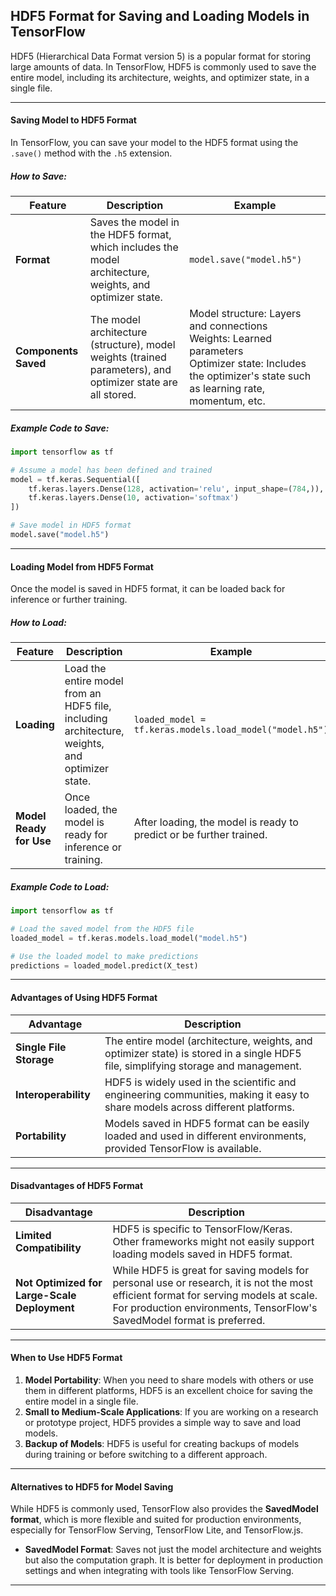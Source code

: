 ## HDF5 Format for Saving and Loading Models in TensorFlow

HDF5 (Hierarchical Data Format version 5) is a popular format for storing large amounts of data. In TensorFlow, HDF5 is commonly used to save the entire model, including its architecture, weights, and optimizer state, in a single file.

---

#### **Saving Model to HDF5 Format**

In TensorFlow, you can save your model to the HDF5 format using the `.save()` method with the `.h5` extension.

##### **How to Save:**

| **Feature**                          | **Description**                                                                                          | **Example**                                                                                               |
|--------------------------------------|----------------------------------------------------------------------------------------------------------|-----------------------------------------------------------------------------------------------------------|
| **Format**                           | Saves the model in the HDF5 format, which includes the model architecture, weights, and optimizer state.  | `model.save("model.h5")`                                                                                  |
| **Components Saved**                 | The model architecture (structure), model weights (trained parameters), and optimizer state are all stored. | Model structure: Layers and connections<br>Weights: Learned parameters<br>Optimizer state: Includes the optimizer's state such as learning rate, momentum, etc. |

##### **Example Code to Save:**

```python
import tensorflow as tf

# Assume a model has been defined and trained
model = tf.keras.Sequential([
    tf.keras.layers.Dense(128, activation='relu', input_shape=(784,)),
    tf.keras.layers.Dense(10, activation='softmax')
])

# Save model in HDF5 format
model.save("model.h5")
```

---

#### **Loading Model from HDF5 Format**

Once the model is saved in HDF5 format, it can be loaded back for inference or further training.

##### **How to Load:**

| **Feature**                          | **Description**                                                                                          | **Example**                                                                                               |
|--------------------------------------|----------------------------------------------------------------------------------------------------------|-----------------------------------------------------------------------------------------------------------|
| **Loading**                          | Load the entire model from an HDF5 file, including architecture, weights, and optimizer state.            | `loaded_model = tf.keras.models.load_model("model.h5")`                                                   |
| **Model Ready for Use**              | Once loaded, the model is ready for inference or training.                                                | After loading, the model is ready to predict or be further trained.                                        |

##### **Example Code to Load:**

```python
import tensorflow as tf

# Load the saved model from the HDF5 file
loaded_model = tf.keras.models.load_model("model.h5")

# Use the loaded model to make predictions
predictions = loaded_model.predict(X_test)
```

---

#### **Advantages of Using HDF5 Format**

| **Advantage**                       | **Description**                                                                                          |
|-------------------------------------|----------------------------------------------------------------------------------------------------------|
| **Single File Storage**            | The entire model (architecture, weights, and optimizer state) is stored in a single HDF5 file, simplifying storage and management. |
| **Interoperability**               | HDF5 is widely used in the scientific and engineering communities, making it easy to share models across different platforms. |
| **Portability**                    | Models saved in HDF5 format can be easily loaded and used in different environments, provided TensorFlow is available. |

---

#### **Disadvantages of HDF5 Format**

| **Disadvantage**                    | **Description**                                                                                          |
|-------------------------------------|----------------------------------------------------------------------------------------------------------|
| **Limited Compatibility**          | HDF5 is specific to TensorFlow/Keras. Other frameworks might not easily support loading models saved in HDF5 format. |
| **Not Optimized for Large-Scale Deployment** | While HDF5 is great for saving models for personal use or research, it is not the most efficient format for serving models at scale. For production environments, TensorFlow's SavedModel format is preferred. |

---

#### **When to Use HDF5 Format**

1. **Model Portability**: When you need to share models with others or use them in different platforms, HDF5 is an excellent choice for saving the entire model in a single file.
2. **Small to Medium-Scale Applications**: If you are working on a research or prototype project, HDF5 provides a simple way to save and load models.
3. **Backup of Models**: HDF5 is useful for creating backups of models during training or before switching to a different approach.

---

#### **Alternatives to HDF5 for Model Saving**

While HDF5 is commonly used, TensorFlow also provides the **SavedModel format**, which is more flexible and suited for production environments, especially for TensorFlow Serving, TensorFlow Lite, and TensorFlow.js.

- **SavedModel Format**: Saves not just the model architecture and weights but also the computation graph. It is better for deployment in production settings and when integrating with tools like TensorFlow Serving.

---
